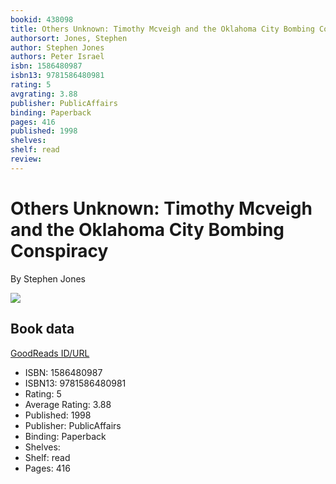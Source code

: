 ```yaml
---
bookid: 438098
title: Others Unknown: Timothy Mcveigh and the Oklahoma City Bombing Conspiracy
authorsort: Jones, Stephen
author: Stephen Jones
authors: Peter Israel
isbn: 1586480987
isbn13: 9781586480981
rating: 5
avgrating: 3.88
publisher: PublicAffairs
binding: Paperback
pages: 416
published: 1998
shelves: 
shelf: read
review: 
---
```


# Others Unknown: Timothy Mcveigh and the Oklahoma City Bombing Conspiracy

By Stephen Jones

![](../../1347454067l/438098.jpg)

## Book data

[GoodReads ID/URL](https://www.goodreads.com/book/show/438098)

- ISBN: 1586480987
- ISBN13: 9781586480981
- Rating: 5
- Average Rating: 3.88
- Published: 1998
- Publisher: PublicAffairs
- Binding: Paperback
- Shelves: 
- Shelf: read
- Pages: 416

